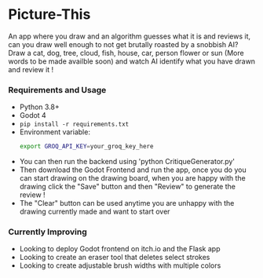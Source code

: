 # Picture-This
An app where you draw and an algorithm guesses what it is and reviews it, can you draw well enough to not get brutally roasted by a snobbish AI? 
Draw a cat, dog, tree, cloud, fish, house, car, person flower or sun (More words to be made availble soon) and watch AI identify what you have drawn and review it !
### Requirements and Usage

- Python 3.8+
- Godot 4
- `pip install -r requirements.txt`
- Environment variable:
  ```bash
  export GROQ_API_KEY=your_groq_key_here

- You can then run the backend using 'python CritiqueGenerator.py'
- Then download the Godot Frontend and run the app, once you do you can start drawing on the drawing board, when you are happy with the drawing click the "Save" button and then
  "Review" to generate the review !
- The "Clear" button can be used anytime you are unhappy with the drawing currently made and want to start over


### Currently Improving

- Looking to deploy Godot frontend on itch.io and the Flask app
- Looking to create an eraser tool that deletes select strokes
- Looking to create adjustable brush widths with multiple colors


